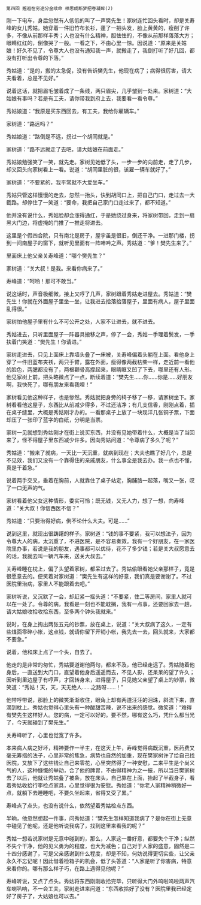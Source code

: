     第四回 邂逅在穷途分金续命 相思成断梦把卷凝眸(2) 

   刚一下电车，身后忽然有人低低的叫了一声樊先生！家树连忙回头看时，却是关寿峰的女儿秀姑。她穿着一件旧竹布长衫，蓬了一把头发，脸上黄黄的，瘦削了许多，不像从前那样丰秀；人也没有什么精神，胆怯怯的，不像从前那样落落大方；眼睛红红的，倒像哭了一般。一看之下，不由心里一惊。因说道：“原来是关姑娘！好久不见了，令尊大人也没有通知我一声，就搬走了，我倒打听了好几回，都没有打听出令尊的下落。”

   秀姑道：“是的，搬的太急促，没有告诉樊先生，他现在病了；病得很厉害，请大夫看着，总是不见好。”

   说着这话，就把眉毛皱着成了一条线，两只眉尖，几乎皱到一处来。家树道：“大姑娘有事吗？若是有工夫，请你带我到府上去，我要看一看令尊。”

   秀姑娘道：“我原是买东西回去，有工夫，我给你雇辆车。”

   家树道：“路远吗？”

   秀姑娘道：“路倒是不远，拐过一个胡同就是。”

   家树道：“路不远就走了去吧，请大姑娘在前面走。”

   秀姑娘勉强笑了一笑，就先走。家树见她低了头，一步一步的向前走，走了几步，却又回头向家树看上一看。说道：“胡同里脏的很，该雇一辆车就好了。”

   家树道：“不要紧的，我平常就不大爱坐车。”

   秀姑只管这样慢慢的走去，忽然一抬头，快到胡同口上，把自己门口，走过去一大截路。却停住了一笑道：“要命，我把自己家门口走过来了，都不知道。”

   他并没有说什么，秀姑脸却会涨得通红，于是她绕过身来，将家树带回，走到一扇黑大门边，将虚掩的门推了一推走将进去。

   这里是个假四合院，只有南北是房子，屋宇虽是很旧，倒还干净。一进那门楼，拐到一间南屋子的窗下，就听见里面有一阵呻吟之声。秀姑道：“爹！樊先生来了。”

   里面床上他父亲关寿峰道：“哪个樊先生？”

   家树道：“关大叔！是我。来看你病来了。”

   寿峰道：“呵哟！那可不敢当。”

   说这话时，声音极细微，接上又哼了几声，家树跟着秀姑走进屋去。秀姑道：“樊先生！你就在外面屋子里坐一坐，让我进去拾落拾落屋子，里面有病人，屋子里面乱得很。”

   家树怕他屋子里有什么不可公开之处，人家不让进去，就不进去。

   秀姑进去，只听里面屋子一阵器具搬移之声，停了一会，秀姑一手理着鬓发，一手扶着门笑道：“樊先生！你请进。”

   家树走进去，只见上面床上靠墙头叠了一床被，关寿峰偏着头躺在上面。看他身上穿了一件旧蓝布夹袄，两只手臂，露在外面，瘦得像两截枯柴一样，走近前一看他的脸色，两腮都没有了，两根颧骨高撑起来，眼睛眶又凹了下去，哪里还有人形。他见家树上前，把头略微点了一点，断续着道：“樊先生……你……你是……好朋友啊，我快死了，哪有朋友来看我哩！”

   家树看见他这种样子，也是惨然。秀姑就把身旁的椅子移了一移，请家树坐下。家树看看他这屋子，东西比从前减少得多，不过还洁净；有几支信香，刚刚点着，插在桌子缝里，大概是秀姑刚才办的。一看那桌子上放了一块现洋几张铜子票，下面却压了一张印了蓝字的白纸，分明是当票。

   家树一见就想到秀姑刚才在街上说买东西，并没有见她带着什么，大概是当了当回来了，怪不得屋子里东西减少许多。因向秀姑问道：“令尊病了多久了呢？”

   秀姑道：“搬来了就病，一天比一天沉重，就病到现在；大夫也瞧了好几个，总是不见效，我们又没有一个靠得住的亲戚朋友，什么事全是我去办。我一点也不懂，真是干着急。”

   说着两手交叉，垂着在胸前，人就靠住了桌子站定，胸脯胳一起落，嘴又一张，叹了一口无声的气。

   家树看着他父女这种情形，委实可怜；既无钱，又无人力，想了一想，向寿峰道：“关大叔！你信西医不信？”

   秀姑道：“只要治得好病，倒不论什么大夫。可是……”

   说到这里，就现出很踌躇的样子。家树道：“钱的事不要紧，我可以想法子，因为令尊大人的病，太沉重了，不进医院，是不容易奏效。我有一个好朋友，在一家医院里办事，若说是我的朋友，遇事都可以优待，花不了多少钱；若是关大叔愿意去的话，我就去叫一辆汽车来，送关大叔去。”

   关寿峰睡在枕上，偏了头望着家树，都呆过去了。秀姑偷眼看她父亲那样子，竟是很愿意去的。便笑着对家树道：“樊先生有这样的好意，我们真是要谢谢了。不过医院里治病，家里人不能跟着去吧。”

   家树听说，又沉默了一会，却赶紧一摇头道：“不要紧，住二等房间，家里人就可以在一处了。令尊的病，我看是一刻也不能耽搁，我有一点事，还要回家去一趟，请大姑娘收拾收拾东西，至多两个钟头我就来。”

   说时，在身上掏出两张五元的钞票，放在桌上，说道：“关大叔病了这久，一定有些煤面零碎小帐，这点钱，就请你留下开销小帐，我先去一去，回头就来，大家都不要急。”

   说着，他和床上点了一个头，自去了。

   他走的是非常的匆忙，秀姑要道谢他两句，都来不及，他已经走远了。秀姑随着他身后，一直送到大门口，直望着他身后遥遥而去，不见人影，还呆呆的望了许久；因听到里边屋子有哼声，才回转身来，进得屋子，只见她父亲望了桌上的钞票，微笑道：“秀姑！天，天，天无绝人……之路呀……！”

   他带哼带说，那脸上的微笑渐渐收住，眼角上却有两道汪汪的泪珠，斜流下来，直滴到枕上。秀姑也觉得心里头有一种酸甜苦辣，说不出来的感觉。微笑道：“难得有樊先生这样好人。您的病，一定可以好的。要不然，哪有这么巧，凭什么都当光了，今天就碰到了樊先生。”

   关寿峰听了，心里也觉宽了许多。

   本来病人病之好坏，精神要作一半主，在这天上午，寿峰觉得病既沉重，医药费又毫无筹措的法子，心里非常的焦急，病势也自然的加重，现在樊家树许了给自己找医院，又放下了这些钱让自己来零花，心里突然得了一种安慰，二来平生是个尚义气的人，这种慷慨的举动，合了他的脾胃，不由得精神为之一振，所以当日樊家树去了以后，他就让秀姑叠了被条，放在床头，自己靠在上面，抬起了半截身子，看着秀姑收拾行李检点家具，心里觉得很为安慰。秀姑道：“你老人家精神稍微好一点，就躺下去睡睡吧，不要久坐起来，省得又受了累。”

   寿峰点了点头，也没有说什么，依然望着秀姑检点东西。

   半晌，他忽然想起一件事，问秀姑道：“樊先生怎样知道我病了？是你在街上无意中碰见了他呢，还是他听说我病了，找到这里来看我的呢？”

   秀姑一想若说家树是无意中碰到的，那么，人家这一番好意，都要失个干净；纵然不失个干净，他的见义勇为的程度，也大为减色；自己对于人家的盛意，固然是二十四分感谢了，可是父亲感谢到什么程度，却是不知，何妨说得更切实些，让父亲永久不忘记呢！因此借着检箱子的机会，低了头答道：“人家是听了你害病，特意来看你的。哪有那么样子巧，在路上遇得见他呢？”

   寿峰听说，又点了点头。秀姑将东西刚刚收拾完毕，只听得大门外呜啦呜啦两声汽车喇叭响，不一会工夫，家树走进来问道：“东西收拾好了没有？医院里我已经定好了房子了，大姑娘也可以去。”

